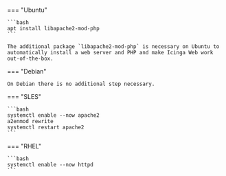 === "Ubuntu"

    ```bash 
    apt install libapache2-mod-php
    ```

    The additional package `libapache2-mod-php` is necessary on Ubuntu to automatically install a web server and PHP and make Icinga Web work out-of-the-box.

=== "Debian"

    On Debian there is no additional step necessary. 

=== "SLES"

    ```bash
    systemctl enable --now apache2
    a2enmod rewrite
    systemctl restart apache2
    ```

=== "RHEL"

    ```bash
    systemctl enable --now httpd
    ```